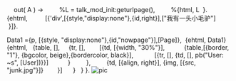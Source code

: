 <erl>
    out( A ) ->
        %L = talk_mod_init:geturlpage(),
        %{html, L  }.
        {ehtml,
         [{'div',[{style,"display:none"},{id,right}],["我有一头小毛驴"]
         }]}.
</erl>

Data1 ={p, [{style, "display:none"},{id,"nowpage"}],[Page]},
 {ehtml, Data1}
{ehtml,
  {table, [],
    {tr, [],
       [{td, [{width, "30%"}],
          {table,[{border, "1"}, {bgcolor, beige},{bordercolor, black}],
           [{tr, [], {td, [], pb("User: ~s", [User])}}]
          }
        },
        {td, [{align, right}], {img, [{src, "junk.jpg"}]}
       }]
     }
  }
}.
![pic](/imagesscreenshot_1527428652492.png)
